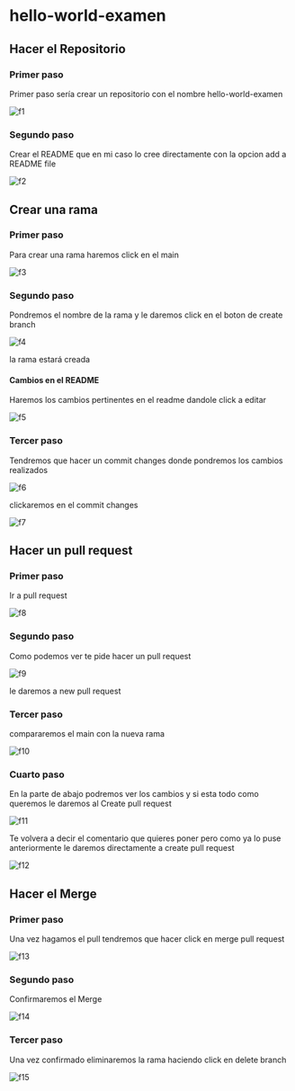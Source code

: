 # hello-world-examen

## Hacer el Repositorio
### Primer paso
Primer paso sería crear un repositorio con el nombre hello-world-examen 

![f1](https://user-images.githubusercontent.com/91874537/159232369-c75196ba-fd45-4f27-845e-d50422772976.PNG)

### Segundo paso
Crear el README que en mi caso lo cree directamente con la opcion add a README file

![f2](https://user-images.githubusercontent.com/91874537/159232388-fd08b3c2-0fd7-455b-ab41-66ad19c79079.PNG)

## Crear una rama
### Primer paso 
Para crear una rama haremos click en el main 

![f3](https://user-images.githubusercontent.com/91874537/159232450-65e94490-5344-4e82-878e-56181f56d2c5.PNG)

### Segundo paso
Pondremos el nombre de la rama y le daremos click en el boton de create branch 

![f4](https://user-images.githubusercontent.com/91874537/159232467-b9c8b144-7962-4430-bfbb-c1279c22fb28.PNG)

la rama estará creada

#### Cambios en el README
Haremos los cambios pertinentes en el readme dandole click a editar 

![f5](https://user-images.githubusercontent.com/91874537/159232527-36fde461-0e29-4510-b15a-fca2dd4f0c8f.PNG)

### Tercer paso
Tendremos que hacer un commit changes donde pondremos los cambios realizados

![f6](https://user-images.githubusercontent.com/91874537/159232629-d8583d71-a82c-4221-9522-909d731130c8.PNG)

clickaremos en el commit changes

![f7](https://user-images.githubusercontent.com/91874537/159232654-3fda7519-1072-4d18-b87a-09c8f54d510d.PNG)

## Hacer un pull request
### Primer paso
Ir a pull request

![f8](https://user-images.githubusercontent.com/91874537/159232690-d0745e81-a736-4f9c-8134-eb0512ecb494.PNG)

### Segundo paso
Como podemos ver te pide hacer un pull request

![f9](https://user-images.githubusercontent.com/91874537/159232730-16ecd68a-dffe-4bca-81c0-bee9b241f1d2.PNG)

le daremos a new pull request
### Tercer paso
compararemos el main con la nueva rama

![f10](https://user-images.githubusercontent.com/91874537/159232751-adbbc1a5-4553-44cb-a671-f95cf3fe0105.PNG)

### Cuarto paso
En la parte de abajo podremos ver los cambios y si esta todo como queremos le daremos al Create pull request

![f11](https://user-images.githubusercontent.com/91874537/159232779-42cba6fd-cb1d-42c6-a7a2-f6a30ba86e38.PNG)

Te volvera a decir el comentario que quieres poner pero como ya lo puse anteriormente le daremos directamente a create pull request

![f12](https://user-images.githubusercontent.com/91874537/159232807-9db6e70c-6b7a-4ecf-b8c0-251de5a8515a.PNG)

## Hacer el Merge
### Primer paso
Una vez hagamos el pull tendremos que hacer click en merge pull request

![f13](https://user-images.githubusercontent.com/91874537/159232839-b1802547-4db4-4413-8dab-8fc2e1cc2ff5.PNG)

### Segundo paso
Confirmaremos el Merge

![f14](https://user-images.githubusercontent.com/91874537/159232869-5ed0f944-b1d7-40b7-ab9c-19bd6250a2d6.PNG)

### Tercer paso
Una vez confirmado eliminaremos la rama haciendo click en delete branch

![f15](https://user-images.githubusercontent.com/91874537/159232892-6c0e122e-c13b-4ec7-b9be-c63835825904.PNG)

